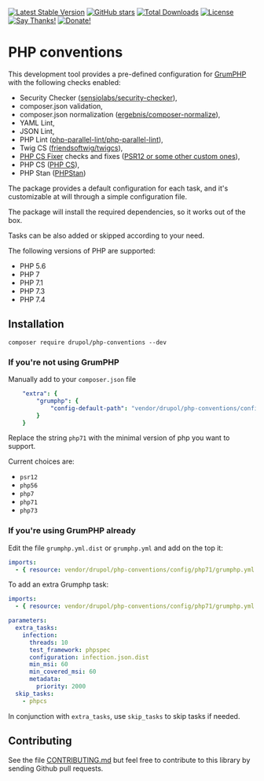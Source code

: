 [![Latest Stable Version](https://img.shields.io/packagist/v/drupol/php-conventions.svg?style=flat-square)](https://packagist.org/packages/drupol/php-conventions)
 [![GitHub stars](https://img.shields.io/github/stars/drupol/php-conventions.svg?style=flat-square)](https://packagist.org/packages/drupol/php-conventions)
 [![Total Downloads](https://img.shields.io/packagist/dt/drupol/php-conventions.svg?style=flat-square)](https://packagist.org/packages/drupol/php-conventions)
 [![License](https://img.shields.io/packagist/l/drupol/php-conventions.svg?style=flat-square)](https://packagist.org/packages/drupol/php-conventions)
 [![Say Thanks!](https://img.shields.io/badge/Say-thanks-brightgreen.svg?style=flat-square)](https://saythanks.io/to/drupol)
 [![Donate!](https://img.shields.io/badge/Donate-Paypal-brightgreen.svg?style=flat-square)](https://paypal.me/drupol)

# PHP conventions

This development tool provides a pre-defined configuration for [GrumPHP](https://github.com/phpro/grumphp) with the
following checks enabled:

* Security Checker ([sensiolabs/security-checker](https://packagist.org/packages/sensiolabs/security-checker)),
* composer.json validation,
* composer.json normalization ([ergebnis/composer-normalize](https://packagist.org/packages/ergebnis/composer-normalize)),
* YAML Lint,
* JSON Lint,
* PHP Lint ([php-parallel-lint/php-parallel-lint](https://packagist.org/packages/php-parallel-lint/php-parallel-lint)),
* Twig CS ([friendsoftwig/twigcs](https://packagist.org/packages/friendsoftwig/twigcs)),
* [PHP CS Fixer](https://github.com/FriendsOfPHP/PHP-CS-Fixer) checks and fixes ([PSR12 or some other custom ones](https://packagist.org/packages/drupol/phpcsfixer-configs-php)),
* PHP CS ([PHP CS](https://packagist.org/packages/squizlabs/php_codesniffer)),
* PHP Stan ([PHPStan](https://packagist.org/packages/phpstan/phpstan))

The package provides a default configuration for each task, and it's customizable at will through a simple configuration
file.

The package will install the required dependencies, so it works out of the box.

Tasks can be also added or skipped according to your need.

The following versions of PHP are supported:

* PHP 5.6
* PHP 7
* PHP 7.1
* PHP 7.3
* PHP 7.4

## Installation

```shell
composer require drupol/php-conventions --dev
```

### If you're not using GrumPHP

Manually add to your `composer.json` file

```yaml
    "extra": {
        "grumphp": {
            "config-default-path": "vendor/drupol/php-conventions/config/php71/grumphp.yml"
        }
    }
```

Replace the string `php71` with the minimal version of php you want to support.

Current choices are:

* `psr12`
* `php56`
* `php7`
* `php71`
* `php73`

### If you're using GrumPHP already

Edit the file `grumphp.yml.dist` or `grumphp.yml` and add on the top it:

```yaml
imports:
  - { resource: vendor/drupol/php-conventions/config/php71/grumphp.yml }
```

To add an extra Grumphp task:

```yaml
imports:
  - { resource: vendor/drupol/php-conventions/config/php71/grumphp.yml }

parameters:
  extra_tasks:
    infection:
      threads: 10
      test_framework: phpspec
      configuration: infection.json.dist
      min_msi: 60
      min_covered_msi: 60
      metadata:
        priority: 2000
  skip_tasks:
    - phpcs
```

In conjunction with `extra_tasks`, use `skip_tasks` to skip tasks if needed.

## Contributing

See the file [CONTRIBUTING.md](.github/CONTRIBUTING.md) but feel free to contribute to this library by sending Github pull requests.
